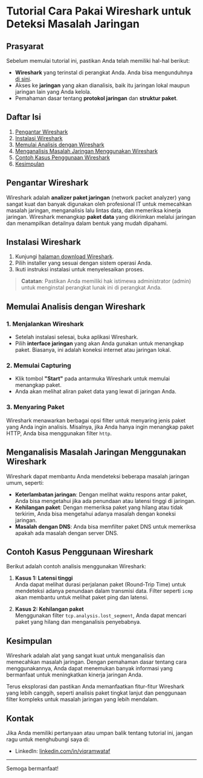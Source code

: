 # Tutorial Cara Pakai Wireshark untuk Deteksi Masalah Jaringan

## Prasyarat
Sebelum memulai tutorial ini, pastikan Anda telah memiliki hal-hal berikut:
- **Wireshark** yang terinstal di perangkat Anda. Anda bisa mengunduhnya [di sini](https://www.wireshark.org/download.html).
- Akses ke **jaringan** yang akan dianalisis, baik itu jaringan lokal maupun jaringan lain yang Anda kelola.
- Pemahaman dasar tentang **protokol jaringan** dan **struktur paket**.

## Daftar Isi
1. [Pengantar Wireshark](#pengantar-wireshark)
2. [Instalasi Wireshark](#instalasi-wireshark)
3. [Memulai Analisis dengan Wireshark](#memulai-analisis-dengan-wireshark)
4. [Menganalisis Masalah Jaringan Menggunakan Wireshark](#menganalisis-masalah-jaringan-menggunakan-wireshark)
5. [Contoh Kasus Penggunaan Wireshark](#contoh-kasus-penggunaan-wireshark)
6. [Kesimpulan](#kesimpulan)

## Pengantar Wireshark
Wireshark adalah **analizer paket jaringan** (network packet analyzer) yang sangat kuat dan banyak digunakan oleh profesional IT untuk memecahkan masalah jaringan, menganalisis lalu lintas data, dan memeriksa kinerja jaringan. Wireshark menangkap **paket data** yang dikirimkan melalui jaringan dan menampilkan detailnya dalam bentuk yang mudah dipahami.

## Instalasi Wireshark
1. Kunjungi [halaman download Wireshark](https://www.wireshark.org/download.html).
2. Pilih installer yang sesuai dengan sistem operasi Anda.
3. Ikuti instruksi instalasi untuk menyelesaikan proses.

> **Catatan**: Pastikan Anda memiliki hak istimewa administrator (admin) untuk menginstal perangkat lunak ini di perangkat Anda.

## Memulai Analisis dengan Wireshark
### 1. Menjalankan Wireshark
- Setelah instalasi selesai, buka aplikasi Wireshark.
- Pilih **interface jaringan** yang akan Anda gunakan untuk menangkap paket. Biasanya, ini adalah koneksi internet atau jaringan lokal.

### 2. Memulai Capturing
- Klik tombol **"Start"** pada antarmuka Wireshark untuk memulai menangkap paket.
- Anda akan melihat aliran paket data yang lewat di jaringan Anda.

### 3. Menyaring Paket
Wireshark menawarkan berbagai opsi filter untuk menyaring jenis paket yang Anda ingin analisis. Misalnya, jika Anda hanya ingin menangkap paket HTTP, Anda bisa menggunakan filter `http`.

## Menganalisis Masalah Jaringan Menggunakan Wireshark
Wireshark dapat membantu Anda mendeteksi beberapa masalah jaringan umum, seperti:
- **Keterlambatan jaringan**: Dengan melihat waktu respons antar paket, Anda bisa mengetahui jika ada penundaan atau latensi tinggi di jaringan.
- **Kehilangan paket**: Dengan memeriksa paket yang hilang atau tidak terkirim, Anda bisa mengetahui adanya masalah dengan koneksi jaringan.
- **Masalah dengan DNS**: Anda bisa memfilter paket DNS untuk memeriksa apakah ada masalah dengan server DNS.

## Contoh Kasus Penggunaan Wireshark
Berikut adalah contoh analisis menggunakan Wireshark:
1. **Kasus 1: Latensi tinggi**  
   Anda dapat melihat durasi perjalanan paket (Round-Trip Time) untuk mendeteksi adanya penundaan dalam transmisi data. Filter seperti `icmp` akan membantu untuk melihat paket ping dan latensi.
   
2. **Kasus 2: Kehilangan paket**  
   Menggunakan filter `tcp.analysis.lost_segment`, Anda dapat mencari paket yang hilang dan menganalisis penyebabnya.

## Kesimpulan
Wireshark adalah alat yang sangat kuat untuk menganalisis dan memecahkan masalah jaringan. Dengan pemahaman dasar tentang cara menggunakannya, Anda dapat menemukan banyak informasi yang bermanfaat untuk meningkatkan kinerja jaringan Anda.

Terus eksplorasi dan pastikan Anda memanfaatkan fitur-fitur Wireshark yang lebih canggih, seperti analisis paket tingkat lanjut dan penggunaan filter kompleks untuk masalah jaringan yang lebih mendalam.

## Kontak
Jika Anda memiliki pertanyaan atau umpan balik tentang tutorial ini, jangan ragu untuk menghubungi saya di:
- LinkedIn: [linkedin.com/in/viqramwataf](https://www.linkedin.com/in/viqramwataf)

---
Semoga bermanfaat!
